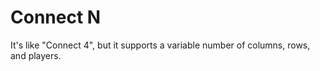 # Connect N
It's like "Connect 4", but it supports a variable number of columns, rows,
and players.
